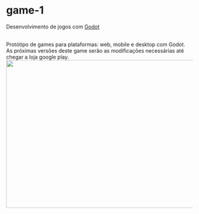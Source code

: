 # game-1
Desenvolvimento de jogos com <a href="https://godotengine.org/">Godot</a>

<br>
Protótipo de games para plataformas: web, mobile e desktop com Godot.
As próximas versões deste game serão as modificações necessárias até chegar a loja google play.

<br>
<img src="https://s13.postimg.org/3juvqe40n/game.jpg" width="700" height="400">

